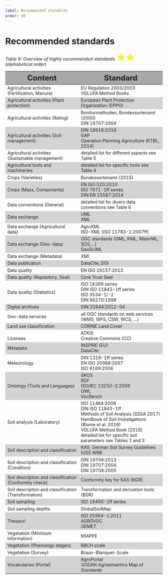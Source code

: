 ```yaml
---
label: Recommended standards
order: 30
---
```


# Recommended standards

_Table 9: Overview of highly recommended standards <img src="/static/img/two_star.png" width="60" valign="bottom" > (alphabetical order)_

<div class="table-wrapper scrollbar overflow-hidden">
<table class="comfortable">
<thead style="font-size: 24px; background-color: #A8A8A8">
<tr>
<th><strong>Content</strong></th>
<th><strong>Standard</strong></th>
</tr>
</thead>
<tbody>
<tr>
<td>Agricultural activities (Fertilization, Manure)</td>
<td>EU Regulation 2003/2003 <br>
VDLUFA Method Books</td>
</tr>
<tr  style="background-color: #d3d3d3;">
<td>Agricultural activities (Plant protection)</td>	
<td>European Plant Protection Organization (EPPO)</td>
</tr>
<tr>
<td>Agricultural activities (Rating)</td>
<td>Boniturmethoden, Bundessortenamt (2000) <br>
DIN 19707:2004</td>
</tr>
<tr  style="background-color: #d3d3d3;">
<td>Agricultural activities (Soil management)</td>
<td>DIN 18916:2016 <br>
GAP <br>
Operation Planning Agriculture (KTBL, 2014)</td>
</tr>
<tr>
<td>Agricultural activities (Sustainable management)</td>
<td>detailed list for different aspects see Table 5</td>
</tr>
<tr  style="background-color: #d3d3d3;">
<td>Agricultural tools and machineries</td>
<td>detailed list for specific tools see Table 4</td>
</tr>
<tr>
<td>Crops (Varieties)</td>
<td>Bundessortenamt (2015) </td>
</tr>
<tr  style="background-color: #d3d3d3;">
<td>Crops (Mass, Components)</td>
<td>EN ISO 520:2010 <br>
ISO 7971-1ff series <br>
DIN EN 15587:2014</td>
</tr>
<tr>
<td>Data conventions (General)</td>
<td>detailed list for divers data conventions see Table 6</td>
</tr>
<tr  style="background-color: #d3d3d3;">
<td>Data exchange</td>
<td>UML <br>
XML</td>
</tr>
<tr>
<td>Data exchange (Agricultural data)</td>
<td>AgroXML <br>
ISO-XML (ISO 11783-1:2007ff)</td>
</tr>
<tr  style="background-color: #d3d3d3;">
<td>Data exchange (Geo-data)</td>
<td>OGC standards (GML, KML, WaterML, SOS,…) <br>
GeoSciML</td>
</tr>
<tr>
<td>Data exchange (Metadata)</td>
<td>XMI</td>
</tr>
<tr  style="background-color: #d3d3d3;">
<td>Data publication</td>	
<td>DataCite, DOI</td>
</tr>
<tr>
<td>Data quality</td>
<td>EN ISO 19157:2013</td>
</tr>
<tr  style="background-color: #d3d3d3;">
<td>Data quality (Repository, Seal)</td>
<td>Core Trust Seal</td>
</tr>
<tr>
<td>Data quality (Statistics)</td>
<td>ISO 16269 series <br>
DIN ISO 11843-1ff series <br>
ISO 3534-1/-2 <br>
DIN 66270:1998</td>
</tr>
<tr  style="background-color: #d3d3d3;">
<td>Digital archives</td>
<td>DIN 31644:2012-04</td>
</tr>
<tr>
<td>Geo-data services</td>
<td>all OGC standards on web services (WMS, WFS, CSW, WCS, …)</td>
</tr>
<tr  style="background-color: #d3d3d3;">
<td>Land use classification</td>
<td>CORINE Land Cover</td>
</tr>
<tr>
<td><br>
Licenses</td>
<td>ATKIS <br>
Creative Commons (CC)</td>
</tr>
<tr  style="background-color: #d3d3d3;">
<td>Metadata</td>
<td>INSPIRE (EU) <br>
DataCite</td>
</tr>
<tr>
<td>Meteorology</td>
<td>DIN 1319-1ff series <br>
EN ISO 20988:2007 <br>
ISO 9169:2006</td>
</tr>
<tr  style="background-color: #d3d3d3;">
<td>Ontology (Tools and Languages)</td>
<td>SKOS <br>
RDF <br>
ISO/IEC 13250-2:2006 <br>
OWL <br>
VocBench</td>
</tr>
<tr>
<td>Soil analysis (Laboratory)</td>
<td>ISO 11464:2006 <br>
	DIN ISO 11843-1ff <br>
	Methods of Soil Analysis (SSSA 2017) <br>
	Handbook of Soil Investigations (Blume et al. 2016) <br>
	VDLUFA Method Book (2016) <br>
	detailed list for specific soil parameters see Tables 2 and 3</td>
</tr>
<tr  style="background-color: #d3d3d3;">
<td>Soil description and classification</td>
<td>KA5, German Soil Survey Guidelines <br>
	IUSS WRB</td>
</tr>
<tr>
<td>Soil description and classification (Condition)</td>
<td>DIN 19706:2013 <br>
DIN 19707:2004 <br>
DIN 19708:2005</td>
</tr>
<tr  style="background-color: #d3d3d3;">
<td>Soil description and classification (Conformity check)</td>
<td>Conformity key for KA5 (BGR)</td>
</tr>
<tr>
<td>Soil description and classification (Transformation)</td>
<td>Transformation and derivation tools (BGR)</td>
</tr>
<tr  style="background-color: #d3d3d3;">
<td>Soil sampling</td>
<td>ISO 18400-1ff series</td>
</tr>
<tr>
<td>Soil sampling depths</td>
<td>GlobalSoilMap</td>
</tr>
<tr  style="background-color: #d3d3d3;">
<td>Thesauri</td>
<td>ISO 25964-1:2011 <br>
AGROVOC <br>
GEMET</td>
</tr>
<tr>
<td>Vegetation (Minimum information)</td>
<td>MIAPPE</td>
</tr>
<tr  style="background-color: #d3d3d3;">
<td>Vegetation (Phenology stages)</td>
<td>BBCH scale</td>
</tr>
<tr>
<td>Vegetation (Survey)</td>
<td>Braun-Blanquet-Scale</td>
</tr>
<tr  style="background-color: #d3d3d3;">
<td>Vocabularies (Portal)</td>
<td>AgroPortal <br>
GODAN Agrisemantics Map of Standards</td>
</tr>
</tbody>
</table>
</div>